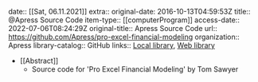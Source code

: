 date:: [[Sat, 06.11.2021]]
extra:: original-date: 2016-10-13T04:59:53Z
title:: @Apress Source Code
item-type:: [[computerProgram]]
access-date:: 2022-07-06T08:24:29Z
original-title:: Apress Source Code
url:: https://github.com/Apress/pro-excel-financial-modeling
organization:: Apress
library-catalog:: GitHub
links:: [Local library](zotero://select/library/items/MVGMBTPA), [Web library](https://www.zotero.org/users/6520516/items/MVGMBTPA)

- [[Abstract]]
	- Source code for 'Pro Excel Financial Modeling' by Tom Sawyer